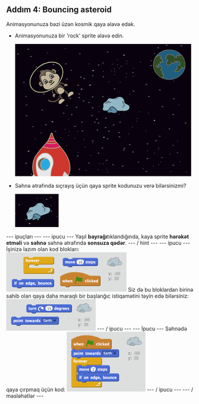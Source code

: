 ## Addım 4: Bouncing asteroid

Animasyonunuza bəzi üzən kosmik qaya əlavə edək.

+ Animasyonunuza bir 'rock' sprite əlavə edin.
    
    ![Bir qaya sprite əlavə](images/space-rock-sprite.png)

+ Səhnə ətrafında sıçrayış üçün qaya sprite kodunuzu verə bilərsinizmi?
    
    ![Bir dönən qaya test](images/space-bounce-test.png)

\--- ipuçları \--- \--- ipucu \--- Yaşıl **bayrağı**tıklandığında, kaya sprite **hərəkət etməli** və **səhnə** səhnə ətrafında **sonsuza qədər**. \--- / hint \--- \--- ipucu \--- İşinizə lazım olan kod blokları: ![Blocks for a bouncing rock](images/space-bounce-blocks.png) Siz də bu bloklardan birinə sahib olan qaya daha maraqlı bir başlanğıc istiqamətini təyin edə bilərsiniz: ![Setting the rock's initial position](images/space-initial-position.png) \--- / ipucu \--- \--- İpucu \--- Səhnədə qaya çırpmaq üçün kod: ![Code for a bouncing rock](images/space-bounce-code.png) \--- / ipucu \--- \--- / məsləhətlər \---